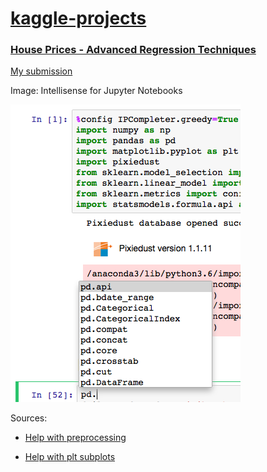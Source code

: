 # [kaggle-projects](https://www.kaggle.com/mutterberg/)

### [House Prices - Advanced Regression Techniques](https://www.kaggle.com/c/house-prices-advanced-regression-techniques)

[My submission](https://www.kaggle.com/mutterberg/utterberg-housing)

Image: Intellisense for Jupyter Notebooks

![Image: Intellisense for Jupyter Notebooks](/NotebookSense.png)

Sources:

* [Help with preprocessing](https://github.com/nimeshikaranasinghe/House-Prices--Advanced-Regression-Techniques-Walkthrough/blob/master/home.py)

* [Help with plt subplots](http://jonathansoma.com/lede/data-studio/classes/small-multiples/long-explanation-of-using-plt-subplots-to-create-small-multiples/)
